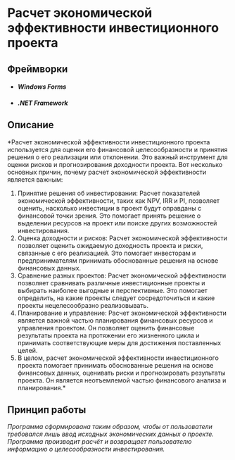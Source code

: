 # Расчет экономической эффективности инвестиционного проекта

## Фреймворки

- #### *Windows Forms*

- #### *.NET Framework*

## Описание
*Расчет экономической эффективности инвестиционного проекта используется для оценки его финансовой целесообразности и принятия решения о его реализации или отклонении. Это важный инструмент для оценки рисков и прогнозирования доходности проекта. Вот несколько основных причин, почему расчет экономической эффективности является важным:
1. Принятие решения об инвестировании: Расчет показателей экономической эффективности, таких как NPV, IRR и PI, позволяет оценить, насколько инвестиции в проект будут оправданы с финансовой точки зрения. Это помогает принять решение о выделении ресурсов на проект или поиске других возможностей инвестирования.
2. Оценка доходности и рисков: Расчет экономической эффективности позволяет оценить ожидаемую доходность проекта и риски, связанные с его реализацией. Это помогает инвесторам и предпринимателям принимать обоснованные решения на основе финансовых данных.
3. Сравнение разных проектов: Расчет экономической эффективности позволяет сравнивать различные инвестиционные проекты и выбирать наиболее выгодные и перспективные. Это помогает определить, на какие проекты следует сосредоточиться и какие проекты нецелесообразно реализовывать.
4. Планирование и управление: Расчет экономической эффективности является важной частью планирования финансовых ресурсов и управления проектом. Он позволяет оценить финансовые результаты проекта на протяжении его жизненного цикла и принимать соответствующие меры для достижения поставленных целей.
5. В целом, расчет экономической эффективности инвестиционного проекта помогает принимать обоснованные решения на основе финансовых данных, оценивать риски и прогнозировать результаты проекта. Он является неотъемлемой частью финансового анализа и планирования.*

## Принцип работы

*Программа сформирована таким образом, чтобы от пользователи требовался лишь ввод исходных экономических данных о проекте. Программа производит расчёт и возвращает пользователю информацию о целесообразности инвестирования.*

